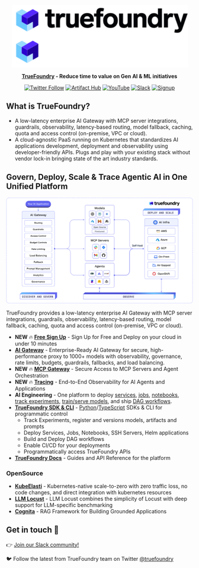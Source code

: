 <div align="center" style="text-align: center">

<p style="text-align: center">
  <img height="85" align="center" src="https://github.com/truefoundry/.github/blob/main/profile/assets/TF-dark.svg#gh-light-mode-only" alt="TrueFoundry"><img height="85" align="center" src="https://github.com/truefoundry/.github/blob/main/profile/assets/TF-white.svg#gh-dark-mode-only" alt="TrueFoundry">
</p>

**[TrueFoundry](https://truefoundry.com) - Reduce time to value on Gen AI & ML initiatives**

[![Twitter Follow](https://img.shields.io/twitter/follow/truefoundry?style=social)](https://twitter.com/truefoundry) [![Artifact Hub](https://img.shields.io/endpoint?url=https://artifacthub.io/badge/repository/truefoundry)](https://artifacthub.io/packages/search?repo=truefoundry) [![YouTube](https://img.shields.io/badge/truefoundry-ff0800?logo=youtube&logoColor=white)](https://www.youtube.com/@truefoundry) [![Slack](https://img.shields.io/badge/Join-Slack-541A54?logo=slack)](https://join.slack.com/t/truefoundry/shared_invite/zt-1siovkugy-yJLZF2FPz7HQjNxmKMuZSg) [![Signup](https://img.shields.io/badge/SignUp-07CCFF)](https://www.truefoundry.com/register)

</div>

## What is TrueFoundry?

- A low-latency enterprise AI Gateway with MCP server integrations, guardrails, observability, latency-based routing, model fallback, caching, quota and access control (on-premise, VPC or cloud).
- A cloud-agnostic PaaS running on Kubernetes that standardizes AI applications development, deployment and observability using developer-friendly APIs. Plugs and play with your existing stack without vendor lock-in bringing state of the art industry standards.

## Govern, Deploy, Scale & Trace Agentic AI in One Unified Platform

![](./assets/truefoundry-overview.svg)

TrueFoundry provides a low-latency enterprise AI Gateway with MCP server integrations, guardrails, observability, latency-based routing, model fallback, caching, quota and access control (on-premise, VPC or cloud).

- **NEW** :fire: [**Free Sign Up**](https://www.truefoundry.com/register) - Sign Up for Free and Deploy on your cloud in under 10 minutes
- [**AI Gateway**](https://www.truefoundry.com/ai-gateway) - Enterprise-Ready AI Gateway for secure, high-performance proxy to 1000+ models with observability, governance, rate limits, budgets, guardrails, fallbacks, and load balancing. 
- **NEW** :fire: [**MCP Gateway**](https://www.truefoundry.com/mcp-gateway) - Secure Access to MCP Servers and Agent Orchestration
- **NEW** :fire: [**Tracing**](https://www.truefoundry.com/tracing) - End-to-End Observability for AI Agents and Applications
- **AI Engineering** - One platform to deploy [services](https://docs.truefoundry.com/docs/introduction-to-a-service), [jobs](https://docs.truefoundry.com/docs/introduction-to-a-job), [notebooks](https://docs.truefoundry.com/docs/launch-notebooks), [track experiments](https://docs.truefoundry.com/docs/ml-repo-quickstart), [train/serve models](https://docs.truefoundry.com/docs/model-deployment-introduction), and ship [DAG workflows](https://docs.truefoundry.com/docs/introduction-to-workflow).  
- [**TrueFoundry SDK & CLI**](https://pypi.org/project/truefoundry/) - [Python](https://pypi.org/project/truefoundry/)/[TypeScript](https://www.npmjs.com/package/truefoundry-sdk) SDKs & CLI for programmatic control
    - Track Experiments, register and versions models, artifacts and prompts
    - Deploy Services, Jobs, Notebooks, SSH Servers, Helm applications
    - Build and Deploy DAG workflows
    - Enable CI/CD for your deployments
    - Programmatically access TrueFoundry APIs
- [**TrueFoundry Docs**](https://docs.truefoundry.com) - Guides and API Reference for the platform

### OpenSource

- [**KubeElasti**](https://github.com/truefoundry/KubeElasti) - Kubernetes-native scale-to-zero with zero traffic loss, no code changes, and direct integration with kubernetes resources
- [**LLM Locust**](https://github.com/truefoundry/llm-locust) - LLM Locust combines the simplicity of Locust with deep support for LLM-specific benchmarking
- [**Cognita**](https://github.com/truefoundry/cognita) - RAG Framework for Building Grounded Applications

## Get in touch 💬

👉 [Join our Slack community!](https://join.slack.com/t/truefoundry/shared_invite/zt-1siovkugy-yJLZF2FPz7HQjNxmKMuZSg)

🐦 Follow the latest from TrueFoundry team on Twitter [@truefoundry](https://twitter.com/truefoundry)
